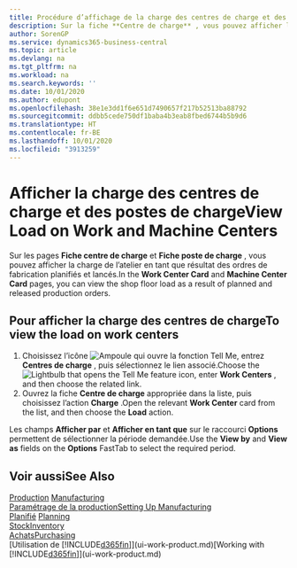 ```yaml
---
title: Procédure d’affichage de la charge des centres de charge et des postes de charge | Microsoft Docs
description: Sur la fiche **Centre de charge** , vous pouvez afficher la charge des centres de charge en tant que résultat des ordres de fabrication lancés.
author: SorenGP
ms.service: dynamics365-business-central
ms.topic: article
ms.devlang: na
ms.tgt_pltfrm: na
ms.workload: na
ms.search.keywords: ''
ms.date: 10/01/2020
ms.author: edupont
ms.openlocfilehash: 38e1e3dd1f6e651d7490657f217b52513ba88792
ms.sourcegitcommit: ddbb5cede750df1baba4b3eab8fbed6744b5b9d6
ms.translationtype: HT
ms.contentlocale: fr-BE
ms.lasthandoff: 10/01/2020
ms.locfileid: "3913259"
---
```

# <a name="view-load-on-work-and-machine-centers"></a><span data-ttu-id="9c8ad-103">Afficher la charge des centres de charge et des postes de charge</span><span class="sxs-lookup"><span data-stu-id="9c8ad-103">View Load on Work and Machine Centers</span></span>
<span data-ttu-id="9c8ad-104">Sur les pages **Fiche centre de charge** et **Fiche poste de charge** , vous pouvez afficher la charge de l’atelier en tant que résultat des ordres de fabrication planifiés et lancés.</span><span class="sxs-lookup"><span data-stu-id="9c8ad-104">In the **Work Center Card** and **Machine Center Card** pages, you can view the shop floor load as a result of planned and released production orders.</span></span>    

## <a name="to-view-the-load-on-work-centers"></a><span data-ttu-id="9c8ad-105">Pour afficher la charge des centres de charge</span><span class="sxs-lookup"><span data-stu-id="9c8ad-105">To view the load on work centers</span></span>  
1.  <span data-ttu-id="9c8ad-106">Choisissez l’icône ![Ampoule qui ouvre la fonction Tell Me](media/ui-search/search_small.png "Dites-moi ce que vous voulez faire"), entrez **Centres de charge** , puis sélectionnez le lien associé.</span><span class="sxs-lookup"><span data-stu-id="9c8ad-106">Choose the ![Lightbulb that opens the Tell Me feature](media/ui-search/search_small.png "Tell me what you want to do") icon, enter **Work Centers** , and then choose the related link.</span></span>  
2.  <span data-ttu-id="9c8ad-107">Ouvrez la fiche **Centre de charge** appropriée dans la liste, puis choisissez l’action **Charge** .</span><span class="sxs-lookup"><span data-stu-id="9c8ad-107">Open the relevant **Work Center** card from the list, and then choose the **Load** action.</span></span>  

<span data-ttu-id="9c8ad-108">Les champs **Afficher par** et **Afficher en tant que** sur le raccourci **Options** permettent de sélectionner la période demandée.</span><span class="sxs-lookup"><span data-stu-id="9c8ad-108">Use the **View by** and **View as** fields on the **Options** FastTab to select the required period.</span></span>  

## <a name="see-also"></a><span data-ttu-id="9c8ad-109">Voir aussi</span><span class="sxs-lookup"><span data-stu-id="9c8ad-109">See Also</span></span>  
<span data-ttu-id="9c8ad-110">[Production](production-manage-manufacturing.md)  </span><span class="sxs-lookup"><span data-stu-id="9c8ad-110">[Manufacturing](production-manage-manufacturing.md)  </span></span>  
[<span data-ttu-id="9c8ad-111">Paramétrage de la production</span><span class="sxs-lookup"><span data-stu-id="9c8ad-111">Setting Up Manufacturing</span></span>](production-configure-production-processes.md)  
<span data-ttu-id="9c8ad-112">[Planifié](production-planning.md)    </span><span class="sxs-lookup"><span data-stu-id="9c8ad-112">[Planning](production-planning.md)    </span></span>  
[<span data-ttu-id="9c8ad-113">Stock</span><span class="sxs-lookup"><span data-stu-id="9c8ad-113">Inventory</span></span>](inventory-manage-inventory.md)  
[<span data-ttu-id="9c8ad-114">Achats</span><span class="sxs-lookup"><span data-stu-id="9c8ad-114">Purchasing</span></span>](purchasing-manage-purchasing.md)  
<span data-ttu-id="9c8ad-115">[Utilisation de [!INCLUDE[d365fin](includes/d365fin_md.md)]](ui-work-product.md)</span><span class="sxs-lookup"><span data-stu-id="9c8ad-115">[Working with [!INCLUDE[d365fin](includes/d365fin_md.md)]](ui-work-product.md)</span></span>
